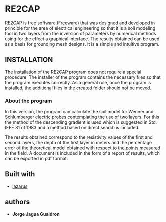 # RE2CAP

RE2CAP is free software (Freeware) that was designed and developed in principle for the area of electrical engineering so that it is a soil modeling tool in two layers from the inversion of parameters by numerical methods using for the effect a graphical interface. The results obtained can be used as a basis for grounding mesh designs. It is a simple and intuitive program.

## INSTALLATION

The installation of the RE2CAP program does not require a special procedure. The installer of the program contains the necessary files so that the program executes correctly. As a general rule, once the program is installed, the additional files in the created folder should not be moved.

### About the program

In this version, the program can calculate the soil model for Wenner and Schlumberger electric probes contemplating the use of two layers. For this the method of the descending gradient is used which is suggested in Std. IEEE 81 of 1983 and a method based on direct search is included.

The results obtained correspond to the resistivity values of the first and second layers, the depth of the first layer in meters and the percentage error of the theoretical model obtained with respect to the points measured in the field. A document is included in the form of a report of results, which can be exported in pdf format.

## Built with

* [lazarus](https://www.lazarus-ide.org/)

## authors

* **Jorge Jagua Gualdron**

